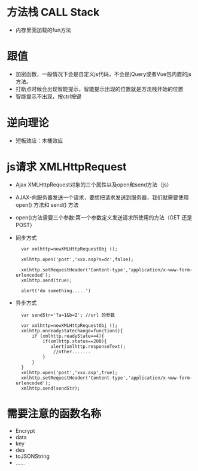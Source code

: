 # 方法栈 CALL Stack

* 内存里面加载的fun方法

# 跟值
    
* 加密函数，一般情况下会是自定义js代码，不会是jQuery或者Vue包内置的js方法。
* 打断点时候会出现智能提示，智能提示出现的位置就是方法栈开始的位置
* 智能提示不出现，按ctrl按键
     
# 逆向理论

* 短板效应：木桶效应
    
#  js请求 XMLHttpRequest

* Ajax XMLHttpRequest对象的三个属性以及open和send方法（js）
* AJAX-向服务器发送一个请求，要想把请求发送到服务器，我们就需要使用 open() 方法和 send() 方法
* open()方法需要三个参数:第一个参数定义发送请求所使用的方法（GET 还是 POST）

* 同步方式

        var xmlhttp=newXMLHttpRequestObj ();
        
        xmlhttp.open('post','xxx.asp?s=dc',false);
        
        xmlhttp.setRequestHeader('Content-type','application/x-www-form-urlencoded');
        xmlhttp.send(true);
        
        alert('do something.....')


* 异步方式

        var sendStr='?a=1&b=2'; //url 的参数
        
        var xmlhttp=newXMLHttpRequestObj ();
        xmlhttp.onreadystatechange=function(){
            if (xmlhttp.readyState==4){    
                if(xmlhttp.status==200){
                   alert(xmlhttp.responseText);
                    //other.......
                }
            }
        }
        xmlhttp.open('post','xxx.asp',true);
        xmlhttp.setRequestHeader('Content-type','application/x-www-form-urlencoded');
        xmlhttp.send(sendStr);

# 需要注意的函数名称

* Encrypt
* data
* key
* des
* toJSONString
* ......


